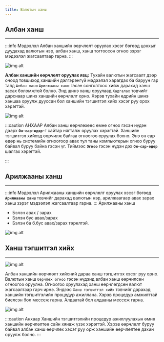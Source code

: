 ```yaml
---
title: Валютын ханш 
---
```


## Албан ханш
___
:::info Мэдээлэл
 Албан ханшийн өөрчлөлт оруулах хэсэг бөгөөд цонхыг дуудахад валютын нэр, албан ханш, ханш тогтоосон огноо зэрэг мэдээлэл жагсаалтаар гарна. 
:::
>
![img alt](/img/image56.png)

**Албан ханшийн өөрчлөлт оруулах явц:** Тухайн валютын жагсаалт дээр очоод  товшиход ханшийн дэлгэрэнгүй мэдээлэл харагдах ба баруун гар талд  `Албан ханш` `Арилжааны ханш` гэсэн сонголтоос хийж дарахад ханш засах боломжтой болно. Энд шинэ ханш оруулаад `Хадгалах` товчийг  дарснаар шинэ ханшийн өөрчлөлт орно. Хэрэв тухайн өдрийн шинэ ханшаа оруулж дууссан бол ханшийн тэгшитгэл хийх хэсэг руу орох хэрэгтэй.
>
![img alt](/img/image57.png)

:::caution АНХААР
Албан ханш өөрчлөхөөс өмнө огноо гэсэн нүдэн дээрх **`Он-сар-өдөр`**-г сайтар нягталж оруулах хэрэгтэй. Ханшийн тэгшитгэл хийхэд өөрчилж байгаа огноогоо оруулах болно. Энэ он сар өдөр нь системийн огноогоор авах тул таны компьютерын огноо буруу байвал буруу байна гэсэн үг. Тиймээс **`Огноо`** гэсэн нүдэн дэх **`Он-сар-өдөр`** шалгах хэрэгтэй.
 
:::
 
## Арилжааны ханш
___
:::info Мэдээлэл
Арилжааны ханшийн өөрчлөлт оруулах хэсэг бөгөөд **`Арилжааны ханш`** товчийг дарахад валютын нэр, арилжаагаар авах зарах ханш зэрэг мэдээлэл жагсаалтаар гарна.
:::
Арилжааны ханш 
-	Бэлэн авах / зарах
-	Бэлэн бус авах/зарах
-	Бэлэн ба б.бус авах/зарах төрөлтэй.

![img alt](/img/aHansh.png)

## Ханш тэгшитгэл хийх
___

![img alt](/img/hanshTegsh.png)

Албан ханшийн өөрчлөлт хийсний дараа ханш тэгшитгэх хэсэг руу орно. Валютын ханш `Өөрчлөх огноо` гэсэн нүдэнд албан ханш өөрчилсөн огноогоо оруулна. Огноогоо оруулахад ханш өөрчлөгдсөн валют жагсаалтаар гарч ирнэ. Эндээс `Ханш тэгшитгэл хийх` товчийг дарахад ханшийн тэгшитгэлийн процедур ажиллана. Хэрэв процедур амжилттай биелсэн бол мессеж гарна. Алдаатай бол алдааны мессеж гарна.
>
![img alt](/img/image58.png)

:::caution Анхаар
Ханшийн тэгшитгэлийн процедур ажиллуулахын өмнө ханшийн өөрчлөлтөө сайн хянаж үзэх хэрэгтэй. Хэрэв өөрчлөлт буруу байвал албан ханш өөрчлөх хэсэг руу орж ханшийн өөрчлөлтөө дахин оруулж болно.
:::
